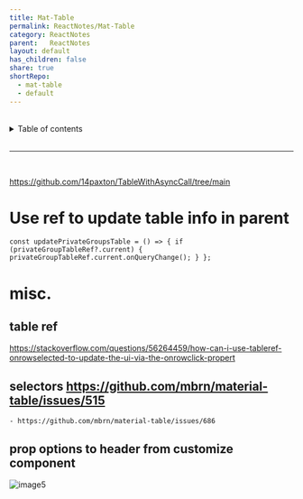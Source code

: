 ```yaml
---
title: Mat-Table
permalink: ReactNotes/Mat-Table
category: ReactNotes
parent:   ReactNotes
layout: default
has_children: false
share: true
shortRepo:
  - mat-table
  - default          
---
```


<br/>          

<details markdown="block">                
<summary>                
Table of contents                
</summary>                
{: .text-delta }                
1. TOC                
{:toc}                
</details>                

<br/>                

***                

<br/>

https://github.com/14paxton/TableWithAsyncCall/tree/main

# Use ref to update table info in parent

`const updatePrivateGroupsTable = () => {
if (privateGroupTableRef?.current) {
privateGroupTableRef.current.onQueryChange();
}
};`

# misc.

## table ref

<https://stackoverflow.com/questions/56264459/how-can-i-use-tableref-onrowselected-to-update-the-ui-via-the-onrowclick-propert>

## selectors <https://github.com/mbrn/material-table/issues/515>

    - https://github.com/mbrn/material-table/issues/686

## prop options to header from customize component

![image5](https://user-images.githubusercontent.com/26972590/188926053-d48bcf30-3a9a-4d64-8a73-24c569724eeb.png)